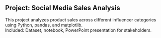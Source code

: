 ## Project: Social Media Sales Analysis  
This project analyzes product sales across different influencer categories using Python, pandas, and matplotlib.  
Included: Dataset, notebook, PowerPoint presentation for stakeholders.
